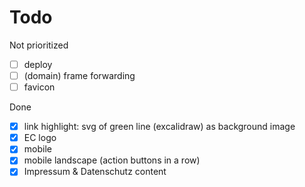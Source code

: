 # Todo

Not prioritized

 - [ ] deploy
 - [ ] (domain) frame forwarding
 - [ ] favicon
 
Done

 - [x] link highlight: svg of green line (excalidraw) as background image
 - [x] EC logo
 - [x] mobile
 - [x] mobile landscape (action buttons in a row)
 - [x] Impressum & Datenschutz content
